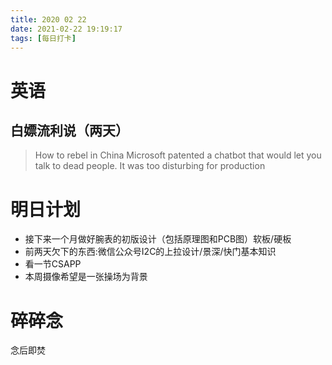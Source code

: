 ```yaml
---
title: 2020 02 22
date: 2021-02-22 19:19:17
tags: [每日打卡]
---
```

# 英语
## 白嫖流利说（两天）
>How to rebel in China
>Microsoft patented a chatbot that would let you talk to dead people. It was too disturbing for production

# 明日计划
- 接下来一个月做好腕表的初版设计（包括原理图和PCB图）软板/硬板
- 前两天欠下的东西:微信公众号I2C的上拉设计/景深/快门基本知识
- 看一节CSAPP
- 本周摄像希望是一张操场为背景

# 碎碎念
念后即焚
